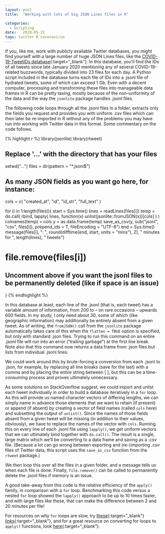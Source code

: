 ```yaml
---
layout: post
title:  "Working with lots of big JSON Lines files in R"

categories: 
  - Scripting
date:   2020-05-22
tags: twitter R coronavirus
---
```


If you, like me, work with publicly available Twitter databases, you
might find yourself with a large number of huge JSON Lines files, like
the [COVID-19-TweetIDs
database](https://github.com/echen102/COVID-19-TweetIDs){:target=“\_blank”}.
In this database, you’ll find the IDs of all tweets since late January
2020 mentioning any of several COVID-19-related buzzwords, typically
divided into 23 files for each day. A Python script included in the
database turns each file of IDs into a .jsonl file of hydrated tweets,
some of which can exceed 1 Gb. Even with a decent computer, processing
and transforming these files into manageable data frames in R can be
pretty taxing, mostly because of the non-uniformity of the data and the
way the `jsonlite` package handles .jsonl files.

The following code loops through all the .jsonl files in a folder,
extracts only the fields you request and provides you with uniform .csv
files which can then later be re-imported in R without any of the
problems you may have run into working with Twitter data in this format.
Some commentary on the code follows.

{% highlight r %}
library(jsonlite)
library(rtweet)

## Replace '...' with the directory that has your files
setwd("...")
files = dir(pattern = "*.jsonl$")

## As many JSON fields as you want go here, for instance:
cols = c(
  "created_at",
  "id",
  "id_str",
  "full_text"
)

for (i in 1:length(files)){
  start = Sys.time()
  lines = readLines(files[i])
  temp = do.call(
    rbind, 
    lapply(
      lines, function(x)
        unlist(jsonlite::fromJSON(x))[cols]
    )
  )
  colnames(temp) = cols
  y = as.data.frame(temp)
  save_as_csv(y, sub("jsonl", "csv", files[i]), prepend_ids = T, fileEncoding = "UTF-8")
  end = Sys.time()
  message(files[i], ": ", round(difftime(end, start, units = "mins"), 2), 
    " minutes for ", length(lines), " tweets")
  # file.remove(files[i])
  ## Uncomment above if you want the jsonl files to be permanently deleted (like if space is an issue)
}
{% endhighlight %}

In this database at least, each line of the .jsonl (that is, each tweet)
has a variable amount of information, from 200 to – on rare occasions –
upwards 600 fields. In my study, I only need about 30, some of which
(like geographic information) may additionally be entirely absent from a
given tweet. As of writing, the `fromJSON()` call from the `jsonlite`
package automatically takes care of this when the `flatten = TRUE`
option is specified, but only with standard .json files. Trying to run
this command on an entire .jsonl file will run into an error (“trailing
garbage”) at the first line break. Note also that this command now
returns a data frame from .json files but lists from individual .jsonl
lines.

We could work around this by brute-forcing a conversion from each .jsonl
to .json, for example, by replacing all line breaks (save for the last)
with a comma and by placing the entire string between \[ \], but this
can be a time-consuming process and proves ultimately unnecessary.

As some solutions on StackOverflow suggest, we could import and unlist
each tweet individually in order to build a database iteratively in a
`for` loop. As this will provide us named character vectors of differing
lengths, we can simply name in advance those elements that we want to
retain (if present) or append (if absent) by creating a vector of field
names (called `cols` here) and subsetting the output of `unlist()`.
Since the names of those fields absent from a given tweet will be
missing (in addition to their values, obviously), we have to replace the
names of the vector with `cols`. Running this on every line of each
.jsonl file using `lapply()`, we get uniform vectors that we can
ultimately bind together with `do.call()`. The result is a single, large
matrix which we’ll be converting to a data frame and saving as a .csv
file. (Because a lot can go wrong between exporting and (re-)importing
.csv files of Twitter data, this script uses the `save_as_csv` function
from the `rtweet` package.)

We then loop this over all the files in a given folder, and a message
tells us when each file is done. Finally, `file.remove()` can be called
to permanently delete the .jsonl files if memory is an issue.

A good take-away from this code is the relative efficiency of the
`apply()` family, in comparison with a `for` loop. Benchmarking this
code versus a nested `for` loop showed the `lapply()` approach to be up
to 10 times faster, and with large files like these, that can make the
difference between 2 and 20 minutes per file!

For resources on why `for` loops are slow, try
[these](https://www.r-bloggers.com/why-loops-are-slow-in-r/){:target=“\_blank”}
[links](https://stackoverflow.com/questions/7142767/why-are-loops-slow-in-r){:target=“\_blank”},
and for a great resource on converting for loops to `apply()` functions,
look
[here](https://nicercode.github.io/guides/repeating-things/){:target=“\_blank”}.
